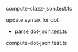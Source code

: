 compute-clazz-json.test.ts

update syntax for dot

- parse dot-json.test.ts

compute-dot-json.test.ts
